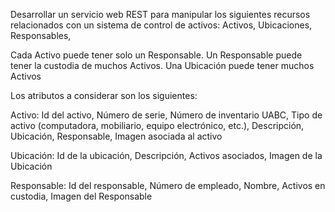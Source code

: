 Desarrollar un servicio web REST para manipular los siguientes recursos relacionados con un sistema de control de activos:
  Activos,
  Ubicaciones,
  Responsables,

Cada Activo puede tener solo un Responsable.
Un Responsable puede tener la custodia de muchos Activos.
Una Ubicación puede tener muchos Activos

Los atributos a considerar son los siguientes:

Activo:
  Id del activo,
  Número de serie,
  Número de inventario UABC,
  Tipo de activo (computadora, mobiliario, equipo electrónico, etc.),
  Descripción,
  Ubicación,
  Responsable,
  Imagen asociada al activo

Ubicación:
  Id de la ubicación,
  Descripción,
  Activos asociados,
  Imagen de la Ubicación

Responsable:
  Id del responsable,
  Número de empleado,
  Nombre,
  Activos en custodia,
  Imagen del Responsable
